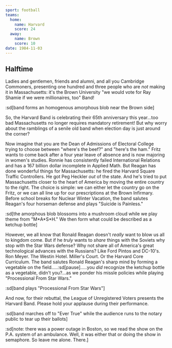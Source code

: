 ```yaml
---
sport: football
teams:
  home:
    name: Harvard
    score: 24
  away:
    name: Brown
    score: 10
date: 1984-11-03
---
```


## Halftime

Ladies and gentlemen, friends and alumni, and all you Cambridge Commoners, presenting one hundred and three people who are _not_ making it in Massachusetts: it's the Brown University "we would vote for Ray Shamie if we were millionaires, too" Band!

:sd[band forms an homogenous amorphous blob near the Brown side]

So, the Harvard Band is celebrating their 65th anniversary this year...too bad Massachusetts no longer requires mandatory retirement! But why worry about the ramblings of a senile old band when election day is just around the corner?

Now imagine that you are the Dean of Admissions of Electoral College trying to choose between "where's the beef?" and "here's the ham." Fritz wants to come back after a four year leave of absence and is now majoring in women's studies. Ronnie has consistently failed International Relations and has a 167 billion dollar incomplete in Applied Math. But Reagan has done wonderful things for Massachusetts: he fired the Harvard Square Traffic Controllers. He got Peg Heckler _out_ of the state. And he's tried to put Massachusetts closer to the heart of America by moving the entire country to the right. The choice is simple: we can either let the country go on the Fritz, or we can all line up for our prescriptions at the Brown Infirmary. Before school breaks for Nuclear Winter Vacation, the band salutes Reagan's four horseman defense and plays "Suicide is Painless."

:sd[the amorphous blob blossoms into a mushroom cloud while we play theme from "M\*A\*S\*H." We then form what could be described as a ketchup bottle]

However, we all know that Ronald Reagan doesn't _really_ want to blow us all to kingdom come. But if he _truly_ wants to _share_ things with the Soviets why stop with the Star Wars defense? Why not share all of America's great technological advances with the Russians? Like Ford Pintos and DC-10's. Ron Meyer. The Westin Hotel. Miller's Court. Or the Harvard Core Curriculum. The band salutes Ronald Reagan's sharp mind by forming a vegetable on the field.....:sd[pause].....you _did_ recognize the ketchup bottle as a vegetable, didn't you?...as we ponder his missle policies while playing "Processional From Star Wars."

:sd[band plays "Processional From Star Wars"]

And now, for their rebuttal, the League of Unregistered Voters presents the Harvard Band. Please hold your applause during their performance.

:sd[band marches off to "Ever True" while the audience runs to the notary public to tear up their ballots]

:sd[note: there was a power outage in Boston, so we read the show on the P.A. system of an ambulance. Well, it was either that or doing the show in semaphore. So leave me alone. There.]
